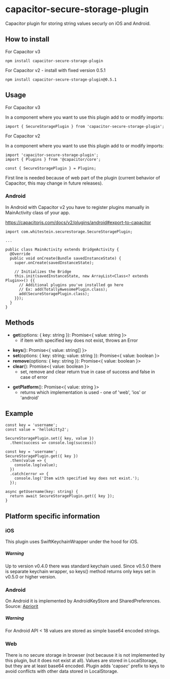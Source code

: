 # capacitor-secure-storage-plugin

Capacitor plugin for storing string values securly on iOS and Android.

## How to install
For Capacitor v3

```
npm install capacitor-secure-storage-plugin
```


For Capacitor v2 - install with fixed version 0.5.1

```
npm install capacitor-secure-storage-plugin@0.5.1
```


## Usage

For Capacitor v3

In a component where you want to use this plugin add to or modify imports:

```
import { SecureStoragePlugin } from 'capacitor-secure-storage-plugin';
```

For Capacitor v2

In a component where you want to use this plugin add to or modify imports:

```
import 'capacitor-secure-storage-plugin';
import { Plugins } from '@capacitor/core';

const { SecureStoragePlugin } = Plugins;
```

First line is needed because of web part of the plugin (current behavior of Capacitor, this may change in future releases).

### Android

In Android with Capacitor v2 you have to register plugins manually in MainActivity class of your app.

https://capacitorjs.com/docs/v2/plugins/android#export-to-capacitor

```
import com.whitestein.securestorage.SecureStoragePlugin;

...

public class MainActivity extends BridgeActivity {
  @Override
  public void onCreate(Bundle savedInstanceState) {
    super.onCreate(savedInstanceState);

    // Initializes the Bridge
    this.init(savedInstanceState, new ArrayList<Class<? extends Plugin>>() {{
      // Additional plugins you've installed go here
      // Ex: add(TotallyAwesomePlugin.class);
      add(SecureStoragePlugin.class);
    }});
  }
}
```

## Methods

- **get**(options: { key: string }): Promise<{ value: string }>
  - if item with specified key does not exist, throws an Error

* **keys**(): Promise<{ value: string[] }>
* **set**(options: { key: string; value: string }): Promise<{ value: boolean }>
* **remove**(options: { key: string }): Promise<{ value: boolean }>
* **clear**(): Promise<{ value: boolean }>
  - set, remove and clear return true in case of success and false in case of error

- **getPlatform**(): Promise<{ value: string }>
  - returns which implementation is used - one of 'web', 'ios' or 'android'

## Example

```
const key = 'username';
const value = 'hellokitty2';

SecureStoragePlugin.set({ key, value })
  .then(success => console.log(success))
```

```
const key = 'username';
SecureStoragePlugin.get({ key })
  .then(value => {
    console.log(value);
  })
  .catch(error => {
    console.log('Item with specified key does not exist.');
  });
```

```
async getUsername(key: string) {
  return await SecureStoragePlugin.get({ key });
}
```

## Platform specific information

### iOS

This plugin uses SwiftKeychainWrapper under the hood for iOS.

##### Warning

Up to version v0.4.0 there was standard keychain used. Since v0.5.0 there is separate keychain wrapper, so keys() method returns only keys set in v0.5.0 or higher version.

### Android

On Android it is implemented by AndroidKeyStore and SharedPreferences. Source: [Apriorit](https://www.apriorit.com/dev-blog/432-using-androidkeystore)

##### Warning

For Android API < 18 values are stored as simple base64 encoded strings.

### Web

There is no secure storage in browser (not because it is not implemented by this plugin, but it does not exist at all). Values are stored in LocalStorage, but they are at least base64 encoded. Plugin adds 'cap*sec*' prefix to keys to avoid conflicts with other data stored in LocalStorage.
